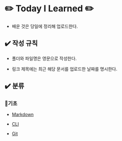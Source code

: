 # :pencil2: Today I Learned :pencil2:



- 배운 것은 당일에 정리해 업로드한다.

## :heavy_check_mark: 작성 규칙



- 폴더와 파일명은 영문으로 작성한다.

- 링크 제목에는 최근 해당 문서를 업로드한 날짜를 명시한다.

## :heavy_check_mark: 분류



### :small_orange_diamond:기초

- [Markdown](https://github.com/imewuzin/TIL/blob/master/%EA%B8%B0%EC%B4%88/Markdown.md)

- [CLI](https://github.com/imewuzin/TIL/blob/master/%EA%B8%B0%EC%B4%88/CLI.md)

- [Git](https://github.com/imewuzin/TIL/blob/master/%EA%B8%B0%EC%B4%88/Git.md)


